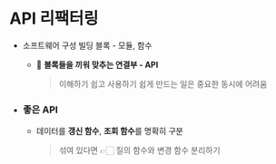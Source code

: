 # API 리팩터링

- 소프트웨어 구성 빌딩 블록 - 모듈, 함수
	- 🧩 **블록들을 끼워 맞추는 연결부 - API**
		> 이해하기 쉽고 사용하기 쉽게 만드는 일은 중요한 동시에 어려움

- ### 좋은 API
	- 데이터를 **갱신 함수**,  **조회 함수**를 명확히 구분
		> 섞여 있다면 👉🏻 질의 함수와 변경 함수 분리하기 
<!--stackedit_data:
eyJoaXN0b3J5IjpbMTYxMTQxNDk1MCwtMzY1MjU2MTA4XX0=
-->